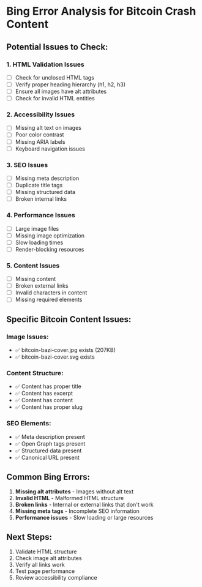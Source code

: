 # Bing Error Analysis for Bitcoin Crash Content

## Potential Issues to Check:

### 1. HTML Validation Issues
- [ ] Check for unclosed HTML tags
- [ ] Verify proper heading hierarchy (h1, h2, h3)
- [ ] Ensure all images have alt attributes
- [ ] Check for invalid HTML entities

### 2. Accessibility Issues
- [ ] Missing alt text on images
- [ ] Poor color contrast
- [ ] Missing ARIA labels
- [ ] Keyboard navigation issues

### 3. SEO Issues
- [ ] Missing meta description
- [ ] Duplicate title tags
- [ ] Missing structured data
- [ ] Broken internal links

### 4. Performance Issues
- [ ] Large image files
- [ ] Missing image optimization
- [ ] Slow loading times
- [ ] Render-blocking resources

### 5. Content Issues
- [ ] Missing content
- [ ] Broken external links
- [ ] Invalid characters in content
- [ ] Missing required elements

## Specific Bitcoin Content Issues:

### Image Issues:
- ✅ bitcoin-bazi-cover.jpg exists (207KB)
- ✅ bitcoin-bazi-cover.svg exists

### Content Structure:
- ✅ Content has proper title
- ✅ Content has excerpt
- ✅ Content has content
- ✅ Content has proper slug

### SEO Elements:
- ✅ Meta description present
- ✅ Open Graph tags present
- ✅ Structured data present
- ✅ Canonical URL present

## Common Bing Errors:

1. **Missing alt attributes** - Images without alt text
2. **Invalid HTML** - Malformed HTML structure
3. **Broken links** - Internal or external links that don't work
4. **Missing meta tags** - Incomplete SEO information
5. **Performance issues** - Slow loading or large resources

## Next Steps:
1. Validate HTML structure
2. Check image alt attributes
3. Verify all links work
4. Test page performance
5. Review accessibility compliance
